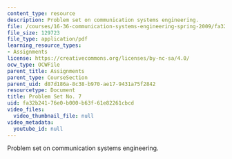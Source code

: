 ```yaml
---
content_type: resource
description: Problem set on communication systems engineering.
file: /courses/16-36-communication-systems-engineering-spring-2009/fa32b24176e0b000b63f61e82261cbcd_MIT16_36s09_assn07.pdf
file_size: 129723
file_type: application/pdf
learning_resource_types:
- Assignments
license: https://creativecommons.org/licenses/by-nc-sa/4.0/
ocw_type: OCWFile
parent_title: Assignments
parent_type: CourseSection
parent_uid: d87d186a-8c38-b970-ae17-9431a75f2842
resourcetype: Document
title: Problem Set No. 7
uid: fa32b241-76e0-b000-b63f-61e82261cbcd
video_files:
  video_thumbnail_file: null
video_metadata:
  youtube_id: null
---
```

Problem set on communication systems engineering.